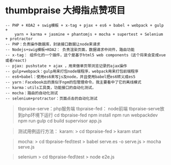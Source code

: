 ﻿# thumbpraise 大拇指点赞项目
	-- PHP + KOA2 + swig模板 + x-tag + pjax + es6 + babel + webpack + gulp + 
		yarn + karma + jasmine + phantomjs + mocha + supertest + Selenium + protractor
	-- PHP：负责操作数据库，封装接口数据让node来请求
	-- Nodejs+swig模板+KOA2： 负责渲染页面，数据请求中间件，路由功能
	-- x-tag： 组件化的一个插件，这个是基于html5 web components（这个将来会变成vue或者react)
	-- pjax: pushstate + ajax ，用来做单页带浏览记录的ajax操作
	-- gulp+webpack：gulp用来打包node端程序，webpack用来打包前端程序
	-- es6+babel：使用es6来写js及node，并且使用babel把es6转义成es5
	-- yarn：Facebook出的类似于npm的包管理命令，我主要看中了它的离线模式
	-- karma：utils工具类，功能接口的自动化测试， 
	-- mocha：路由的自动化测试 
	-- selenium+protractor：页面点击的自动化测试

> tbpraise-serve：php服务端
> tbpraise-fed： node前端
> tbpraise-serve放到php环境下运行
> cd tbpraise-fed
> npm install
> npm run webpackdev
> npm run gulp
> cd build
> supervisor app.js

> 测试用例运行方法：
> karam: 
	> cd tbpraise-fed 
	> karam start

> mocha:
	> cd tbpraise-fed\test
	> babel serve.es -o serve.js
	> mocha serve.js

> selenium
	> cd tbpraise-fed\test
	> node e2e.js


	
